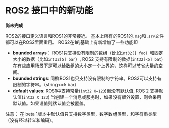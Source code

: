 # ROS2 接口中的新功能

**尚未完成**

ROS2的接口定义语言和ROS1的非常接近。
基本上所有的ROS1的`.msg`和`.srv`文件都可以在ROS2里面重用。
ROS2在1的基础上有新增加了一些功能即

* **bounded arrays**： ROS1只支持没有限制的数组（比如`int32[] foo`）和固定大小的数据（比如`int32[5] bar`）, ROS2 支持有限制的数据(`int32[<5] bat`)
在有些应用场景下是可以给数组的大小定一个上界的，这样可以节省大量的空间。
* **bounded strings**: 同样ROS1也只支持没有限制的字符串。ROS2可以支持有限制的字符串。（string<=5 bar）
* **default values**: ROS1中支持常量(`int32 X=123`)但没有默认值, ROS 2 支持默认值(`int32 X 123`)
当创建一个消息或服务时，如果没有额外设置，则会采用默认值。如果设值则默认值会被覆盖。

注意： 在 beta 1版本中默认值只支持数字类型，数字数组类型，和字符串类型（没有经过转义和编码）。
